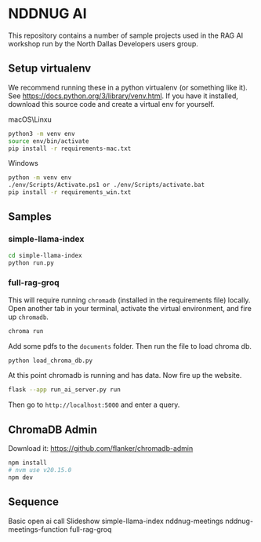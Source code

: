 # NDDNUG AI

This repository contains a number of sample projects used in the RAG AI workshop run by the North Dallas Developers users group.

## Setup virtualenv

We recommend running these in a python virtualenv (or something like it). See https://docs.python.org/3/library/venv.html. If you have it installed, download this source code and create a virtual env for yourself.

macOS\Linxu
```bash
python3 -m venv env
source env/bin/activate
pip install -r requirements-mac.txt 
```

Windows
```bash
python -m venv env
./env/Scripts/Activate.ps1 or ./env/Scripts/activate.bat
pip install -r requirements_win.txt 
```
## Samples

### simple-llama-index

```bash
cd simple-llama-index
python run.py
```

### full-rag-groq

This will require running `chromadb` (installed in the requirements file) locally. Open another tab in your terminal, activate the virtual environment, and fire up `chromadb`.

```bash
chroma run
```

Add some pdfs to the `documents` folder. Then run the file to load chroma db.

```bash
python load_chroma_db.py
```

At this point chromadb is running and has data. Now fire up the website.

```bash
flask --app run_ai_server.py run
```

Then go to `http://localhost:5000` and enter a query.

## ChromaDB Admin

Download it: https://github.com/flanker/chromadb-admin

```bash
npm install
# nvm use v20.15.0
npm dev
```


## Sequence

Basic open ai call
Slideshow
simple-llama-index
nddnug-meetings
nddnug-meetings-function
full-rag-groq



